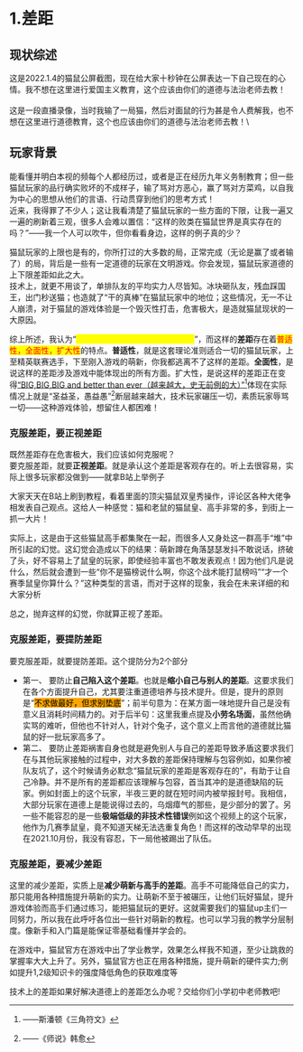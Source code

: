 # 1.差距

## 现状综述

&#x20;   这是2022.1.4的猫鼠公屏截图，现在给大家十秒钟在公屏表达一下自己现在的心情。我不想在这里进行爱国主义教育，这个应该由你们的道德与法治老师去教！\
\
&#x20;   这是一段直播录像，当时我输了一局猫，然后对面鼠的行为甚是令人费解我，也不想在这里进行道德教育，这个也应该由你们的道德与法治老师去教！\


## 玩家背景

&#x20;    能看懂并明白本视的频每个人都经历过，或者是正在经历九年义务制教育；但一些猫鼠玩家的品行确实败坏的不成样子，输了骂对方恶心，赢了骂对方菜鸡，以自我为中心的思想从他们的言语、行动贯穿到他们的思考方式！\
&#x20;   近来，我得罪了不少人；这让我看清楚了猫鼠玩家的一些方面的下限，让我一遍又一遍的刷新着三观，很多人会难以置信：“这样的败类在猫鼠世界是真实存在的吗？”——我一个人可以吹牛，但你看看身边，这样的例子真的少？

&#x20;   猫鼠玩家的上限也是有的，你所打过的大多数的局，正常完成（无论是赢了或者输了）的局，背后是一些有一定道德的玩家在文明游戏。你会发现，猫鼠玩家道德的上下限差距如此之大。\
&#x20;   技术上，就更不用谈了，单排队友的平均实力人尽皆知。冰块砸队友，残血踩国王，出门秒送猫；也造就了“干的真棒”在猫鼠玩家中的地位；这些情况，无一不让人崩溃，对于猫鼠的游戏体验是一个毁灭性打击，危害极大，是造就猫鼠现状的一大原因。

&#x20;   综上所述，我认为“<mark style="color:yellow;">**猫鼠玩家之间的差距是客观存在的**</mark>”，而这样的**差距**存在着<mark style="color:red;">普适性，全面性，扩大性</mark>的特点。**普适性**，就是这套理论准则适合一切的猫鼠玩家，上至精英联赛选手，下至刚入游戏的萌新，你我都逃离不了这样的差距。**全面性**，是说这样的差距涉及游戏中能体现出的所有方面。扩大性，是说这样的差距正在变得[“BIG,BIG,BIG and better than ever（越来越大，史无前例的大）”](#user-content-fn-1)[^1]体现在实际情况上就是“圣益圣，愚益愚”[^2]断层越来越大，技术玩家碾压一切，素质玩家辱骂一切——这种游戏体验，想留住人都困难！

### 克服差距，要正视差距

&#x20;   既然差距存在危害极大，我们应该如何克服呢？\
&#x20;   要克服差距，就要**正视差距**。就是承认这个差距是客观存在的。听上去很容易，实际上很多玩家都没做到——就拿B站上举例子

&#x20;   大家天天在B站上刷到教程，看着里面的顶尖猫鼠双皇秀操作，评论区各种大佬争相发表自己观点。这给人一种感觉：猫和老鼠的猫鼠皇、高手非常的多，到街上一抓一大片！

&#x20;   实际上，这是由于这些猫鼠高手都集聚在一起，而很多人又身处这一群高手“堆”中所引起的幻觉。这幻觉会造成以下的结果：萌新蹲在角落瑟瑟发抖不敢说话，挤破了头，好不容易上了鼠皇的玩家，即使经验丰富也不敢发表观点！因为他们凡是说什么，然后就会遭到一些“你不是猫榜说什么啊，你这个战术能打鼠榜吗”“才一个赛季鼠皇你算什么？”这种类型的言语，而对于这样的现象，我会在未来详细的和大家分析

&#x20;   总之，抛弃这样的幻觉，你就算正视了差距。

### 克服差距，要提防差距

&#x20;   要克服差距，就要提防差距。这个提防分为2个部分

* 第一、   要防止**自己陷入这个差距**。也就是**缩小自己与别人的差距**。这要求我们在各个方面提升自己，尤其要注重道德培养与技术提升。但是，提升的原则是“<mark style="background-color:orange;">不求做最好，但求别垫底</mark>”；前半句意为：在某方面一味地提升自己是没有意义且消耗时间精力的。对于后半句：这里我重点提及**小劳名场面**，虽然他确实骂的难听，但他也不针对人，针对个兔子，这个意义上而言他的道德就比猫鼠的好一批玩家高多了。
* 第二、   要防止差距祸害自身也就是避免别人与自己的差距导致矛盾这要求我们在与其他玩家接触的过程中，对大多数的差距保持理解与包容例如，如果你被队友坑了，这个时候请务必默念“猫鼠玩家的差距是客观存在的”，有助于让自己冷静。并不是所有的差距都应该理解与包容，首当其冲的是道德缺陷的玩家。例如封面上的这个玩家，半夜三更的就在短时间内被举报封号。我相信，大部分玩家在道德上是能说得过去的，乌烟瘴气的那些，是少部分的罢了。另一些不能容忍的是一些**极端低级的非技术性错误**例如这个视频上的这个玩家，他作为几赛季鼠皇，竟不知道天梯无法选重复角色！而这样的改动早早的出现在2021.10月份，我没有容忍，下一局他被踢出了队伍。

### 克服差距，要**减少差距**

&#x20;  这里的减少差距，实质上是**减少萌新与高手的差距**。高手不可能降低自己的实力，那只能用各种措施提升萌新的实力。让萌新不至于被碾压，让他们玩好猫鼠，提升游戏体验而高手们通过练习，能把猫鼠玩的更好。这就需要我们的猫鼠up主们一同努力，所以我在此呼吁各位出一些针对萌新的教程。也可以学习我的教学分层制度。像新手和入门篇是能保证零基础看懂并学会的。

&#x20;  在游戏中，猫鼠官方在游戏中出了学业教学，效果怎么样我不知道，至少让跳救的掌握率大大上升了。另外，猫鼠官方也正在用各种措施，提升萌新的硬件实力;例如提升1,2级知识卡的强度降低角色的获取难度等

&#x20;  技术上的差距如果好解决道德上的差距怎么办呢？交给你们小学初中老师教吧!



[^1]: ——斯潘顿《三角符文》

[^2]: ——《师说》韩愈
